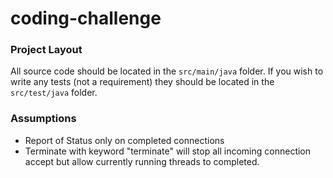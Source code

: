 # coding-challenge

### Project Layout

All source code should be located in the `src/main/java` folder.
If you wish to write any tests (not a requirement) they should be
located in the `src/test/java` folder.

### Assumptions

- Report of Status only on completed connections
- Terminate with keyword "terminate" will stop all incoming connection accept but allow currently running threads to completed.
